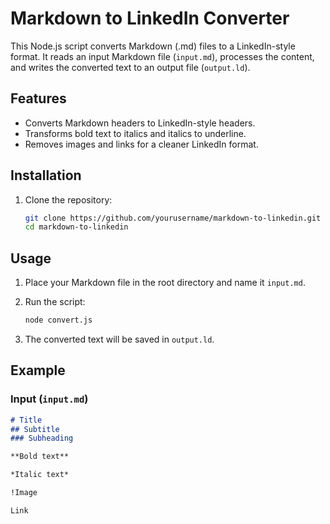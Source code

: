 # Markdown to LinkedIn Converter

This Node.js script converts Markdown (.md) files to a LinkedIn-style format. It reads an input Markdown file (`input.md`), processes the content, and writes the converted text to an output file (`output.ld`).

## Features

- Converts Markdown headers to LinkedIn-style headers.
- Transforms bold text to italics and italics to underline.
- Removes images and links for a cleaner LinkedIn format.

## Installation

1. Clone the repository:
    ```bash
    git clone https://github.com/yourusername/markdown-to-linkedin.git
    cd markdown-to-linkedin
    ```



## Usage

1. Place your Markdown file in the root directory and name it `input.md`.

2. Run the script:
    ```bash
    node convert.js
    ```

3. The converted text will be saved in `output.ld`.

## Example

### Input (`input.md`)
```markdown
# Title
## Subtitle
### Subheading

**Bold text**

*Italic text*

!Image

Link
